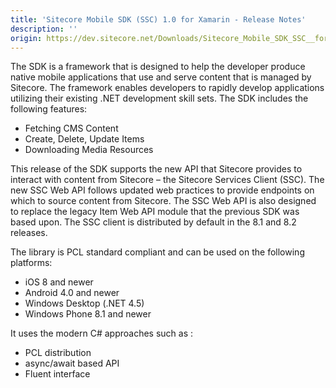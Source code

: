 ```yaml
---
title: 'Sitecore Mobile SDK (SSC) 1.0 for Xamarin - Release Notes'
description: ''
origin: https://dev.sitecore.net/Downloads/Sitecore_Mobile_SDK_SSC__for_Xamarin/10/Sitecore_Mobile_SDK_SSC_10_for_Xamarin/Release_Notes
---
```


The SDK is a framework that is designed to help the developer produce native mobile applications that use and serve content that is managed by Sitecore. The framework enables developers to rapidly develop applications utilizing their existing .NET development skill sets. The SDK includes the following features:

- Fetching CMS Content
- Create, Delete, Update Items
- Downloading Media Resources

This release of the SDK supports the new API that Sitecore provides to interact with content from Sitecore – the Sitecore Services Client (SSC). The new SSC Web API follows updated web practices to provide endpoints on which to source content from Sitecore. The SSC Web API is also designed to replace the legacy Item Web API module that the previous SDK was based upon. The SSC client is distributed by default in the 8.1 and 8.2 releases.

The library is PCL standard compliant and can be used on the following platforms:

- iOS 8 and newer
- Android 4.0 and newer
- Windows Desktop (.NET 4.5)
- Windows Phone 8.1 and newer

It uses the modern C# approaches such as :

- PCL distribution
- async/await based API
- Fluent interface
